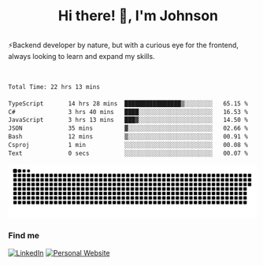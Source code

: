 <div id="user-content-toc">
  <ul align="center">
    <summary><h1 style="display: inline-block">Hi there! 👋, I'm Johnson</h1></summary>
  </ul>
</div>

⚡Backend developer by nature, but with a curious eye for the frontend, always looking to learn and expand my skills.

<br>


<!--START_SECTION:waka-->

```txt
Total Time: 22 hrs 13 mins

TypeScript       14 hrs 28 mins  ████████████████▒░░░░░░░░   65.15 %
C#               3 hrs 40 mins   ████░░░░░░░░░░░░░░░░░░░░░   16.53 %
JavaScript       3 hrs 13 mins   ███▓░░░░░░░░░░░░░░░░░░░░░   14.50 %
JSON             35 mins         ▓░░░░░░░░░░░░░░░░░░░░░░░░   02.66 %
Bash             12 mins         ▒░░░░░░░░░░░░░░░░░░░░░░░░   00.91 %
Csproj           1 min           ░░░░░░░░░░░░░░░░░░░░░░░░░   00.08 %
Text             0 secs          ░░░░░░░░░░░░░░░░░░░░░░░░░   00.07 %
```

<!--END_SECTION:waka-->

<picture>
  <source  srcset="https://github.com/joshwambere/joshwambere/blob/output/github-contribution-grid-snake-dark.svg?palette=github-dark">
  <source  srcset="https://github.com/joshwambere/joshwambere/blob/output/github-contribution-grid-snake.svg">
  <img alt="github contribution grid snake animation" src="https://github.com/joshwambere/joshwambere/blob/output/github-contribution-grid-snake.svg">
</picture>

### Find me
<a href="https://www.linkedin.com/in/dusabe-johnson" target="_blank"><img src="https://img.shields.io/badge/LinkedIn-%230077B5.svg?&style=flat&logo=linkedin&logoColor=white" alt="LinkedIn"></a>
‎‎ [![Personal Website](https://img.shields.io/badge/visit-Johnsonis.me-blue)](https://johnsonis.me/)
